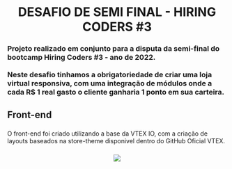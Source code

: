 <h1 align="center">DESAFIO DE SEMI FINAL - HIRING CODERS #3</h1>

###

<h3 align="left">Projeto realizado em conjunto para a disputa da semi-final do bootcamp Hiring Coders #3 - ano de 2022.<br><br>Neste desafio tinhamos a obrigatoriedade de criar uma loja virtual responsiva, com uma integração de módulos onde a cada R$ 1 real gasto o cliente ganharia 1 ponto em sua carteira.</h3>

###

<h2 align="left">Front-end</h2>

###

<p align="left">O front-end foi criado utilizando a base da VTEX IO, com a criação de layouts baseados na store-theme disponivel dentro do GitHub Oficial VTEX.</p>

###

<div align="center">
  <img height="" src="https://desenvolvdigital.com.br/cursovtex/printLoja.png"  />
</div>
